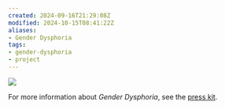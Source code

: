 ```yaml
---
created: 2024-09-16T21:29:08Z
modified: 2024-10-15T08:41:22Z
aliases:
- Gender Dysphoria
tags:
- gender-dysphoria
- project
---
```


![](../press-kits/gender-dysphoria/screen-4.png)

For more information about _Gender Dysphoria_, see the [press kit](../press-kits/gender-dysphoria/index.md).
